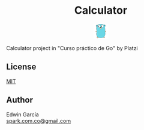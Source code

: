 <h1 align="center">Calculator</h1>

<p align="center">
  <img
    src="https://raw.githubusercontent.com/devicons/devicon/2809b567852a4648062a2d3e7c1c531367458c0b/icons/go/go-original.svg" alt="go" width="40" height="40"
  />
</p>

Calculator project in "Curso práctico de Go" by Platzi


## License

[MIT](./LICENSE)

## Author

Edwin García  
spark.com.co@gmail.com
